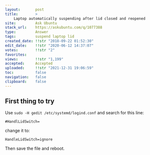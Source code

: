 ```yaml
---
layout:       post
title:        >
    Laptop automatically suspending after lid closed and reopened
site:         Ask Ubuntu
stack_url:    https://askubuntu.com/q/1077388
type:         Answer
tags:         suspend laptop lid
created_date: !!str "2018-09-22 01:52:30"
edit_date:    !!str "2020-06-12 14:37:07"
votes:        !!str "2"
favorites:    
views:        !!str "1,199"
accepted:     Accepted
uploaded:     !!str "2021-12-31 19:06:59"
toc:          false
navigation:   false
clipboard:    false
---
```


## First thing to try

Use `sudo -H gedit /etc/systemd/logind.conf` and search for this line:

``` 
#HandlLidSwitch=

```

change it to:

``` 
HandleLidSwitch=ignore

```

Then save the file and reboot.

